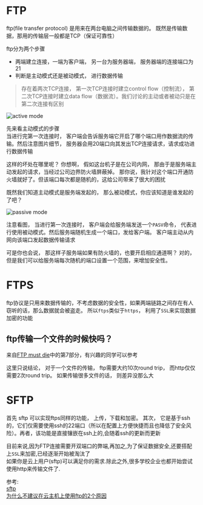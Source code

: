 # FTP

ftp(file transfer protocol) 是用来在两台电脑之间传输数据的。 既然是传输数据，那用的传输层一般都是TCP（保证可靠性）

ftp分为两个步骤
- 两端建立连接，一端为客户端， 另一台为服务器端， 服务器端的连接端口为21
- 判断是主动模式还是被动模式， 进行数据传输

> 存在着两次TCP连接， 第一次TCP连接时建立control flow（控制流）， 第二次TCP连接时建立data flow（数据流）。我们讨论的主动或者被动只是在第二次连接有区别

![active mode](https://securitywing.com/wp-content/uploads/2013/07/active-FTP-mode.jpg)

先来看主动模式的步骤  
当进行完第一次连接时， 客户端会告诉服务端它开启了哪个端口用作数据流的传输。然后注意图片细节， 服务器会用20端口向其发出TCP连接请求，请求成功进行数据传输

这样的坏处在哪里呢？ 你想啊， 假如这台机子是在公司内网， 那由于是服务端主动发起的请求，当经过公司边界防火墙屏蔽掉。 那你说，我针对这个端口开通防火墙就好了。但该端口每次都是随机的，这给公司带来了很大的困扰

既然我们知道主动模式是服务端发起的， 那么被动模式，你应该知道是谁发起的了吧？

![passive mode](https://securitywing.com/wp-content/uploads/2013/07/FTP-passive-mode.jpg)

注意看图， 当进行第一次连接时， 客户端会给服务端发送一个`PASV`命令， 代表进行使用被动模式。然后服务端随机生成一个端口，发给客户端。 客户端主动从内网向该端口发起数据传输请求

可是你也会说， 那这样子服务端如果有防火墙的，也要开启相应通道啊？ 对的， 但是我们可以给服务端每次随机的端口设置一个范围，来增加安全性。

# FTPS
ftp协议是只用来数据传输的，不考虑数据的安全性，如果两端链路之间存在有人窃听的话，那么数据就会被盗走。 所以`ftps`类似于`https`， 利用了`SSL`来实现数据加密的功能

## ftp传输一个文件的时候快吗？
来自[FTP must die](http://mywiki.wooledge.org/FtpMustDie)中的第7部分，有兴趣的同学可以参考

这里只说结论， 对于一个文件的传输， ftp需要大约10次round trip， 而http仅仅需要2次round trip。 如果传输很多文件的话， 则差异没那么大

# SFTP
首先 sftp 可以实现ftps同样的功能， 上传，下载和加密。 其次， 它是基于ssh的，它们仅需要使用ssh的22端口（所以在配置上方便快捷而且也降低了安全风险）。再者，该功能是直接镶嵌在ssh上的,会随着ssh的更新而更新

目前来说,因为FTP连接需要开双端口的弊端,再加之,为了保证数据安全,还要搭配上`SSL`来加密,已经逐渐开始被淘汰了  
如果你是云上用户(sftp)可以满足你的需求.除此之外,很多学校企业也都开始尝试使用http来传输文件了.

参考:  
[sftp](https://www.ssh.com/ssh/sftp)  
[为什么不建议在云主机上使用ftp的2个原因](https://cloud.tencent.com/developer/article/1045144)




